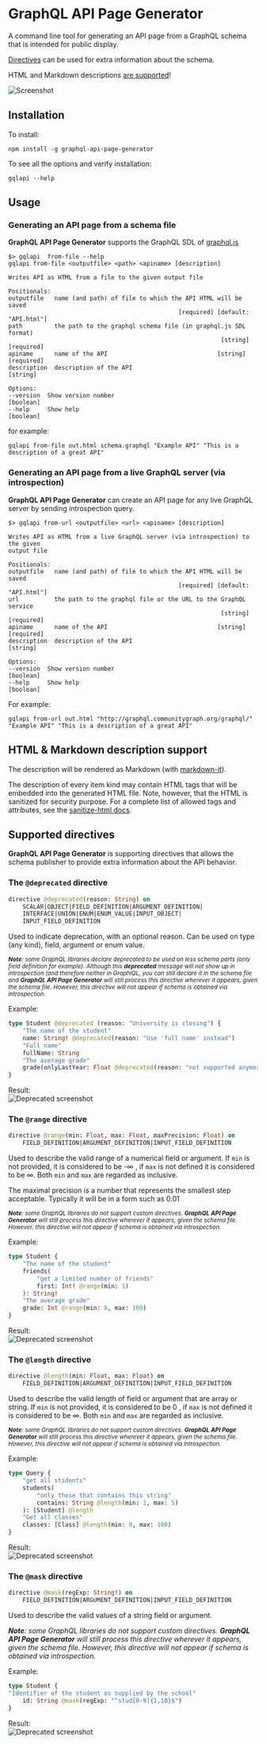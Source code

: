 # GraphQL API Page Generator
A command line tool for generating an API page from a GraphQL schema that is intended for public display.

[Directives](#supported-directives) can be used for extra information about the schema. 

HTML and Markdown descriptions [are supported](#html--markdown-description-support)! 

![Screenshot](/docs/screenshot.png)

## Installation
To install:

    npm install -g graphql-api-page-generator

To see all the options and verify installation:

    gqlapi --help

## Usage
### Generating an API page from a schema file
**GraphQL API Page Generator** supports the GraphQL SDL of [graphql.js](https://github.com/graphql/graphql-js)

    $> gqlapi  from-file --help
    gqlapi from-file <outputfile> <path> <apiname> [description]

    Writes API as HTML from a file to the given output file

    Positionals:
    outputfile   name (and path) of file to which the API HTML will be saved
                                                    [required] [default: "API.html"]
    path         the path to the graphql schema file (in graphql.js SDL format)
                                                                [string] [required]
    apiname      name of the API                               [string] [required]
    description  description of the API                                   [string]

    Options:
    --version  Show version number                                       [boolean]
    --help     Show help                                                 [boolean]

for example:

    gqlapi from-file out.html schema.graphql "Example API" "This is a description of a great API"

### Generating an API page from a live GraphQL server (via introspection)
**GraphQL API Page Generator** can create an API page for any live GraphQL server by sending introspection query.

    $> gqlapi from-url <outputfile> <url> <apiname> [description]

    Writes API as HTML from a live GraphQL server (via introspection) to the given
    output file

    Positionals:
    outputfile   name (and path) of file to which the API HTML will be saved
                                                    [required] [default: "API.html"]
    url          the path to the graphql file or the URL to the GraphQL service
                                                                [string] [required]
    apiname      name of the API                               [string] [required]
    description  description of the API                                   [string]

    Options:
    --version  Show version number                                       [boolean]
    --help     Show help                                                 [boolean]

For example:

    gqlapi from-url out.html "http://graphql.communitygraph.org/graphql/" "Example API" "This is a description of a great API"

## HTML & Markdown description support
The description will be rendered as Markdown (with [markdown-it](https://github.com/markdown-it/markdown-it)). 

The description of every item kind may contain HTML tags that will be embedded into the generated HTML file.
Note, however, that the HTML is sanitized for security purpose.
For a complete list of allowed tags and attributes, see the [sanitize-html docs](https://github.com/punkave/sanitize-html#what-are-the-default-options).

## Supported directives
**GraphQL API Page Generator** is supporting directives that allows the schema publisher to provide extra information about the API behavior.
### The `@deprecated` directive
```GraphQL
directive @deprecated(reason: String) on 
    SCALAR|OBJECT|FIELD_DEFINITION|ARGUMENT_DEFINITION|
    INTERFACE|UNION|ENUM|ENUM_VALUE|INPUT_OBJECT|
    INPUT_FIELD_DEFINITION
```
Used to indicate deprecation, with an optional reason. Can be used on type (any kind), field, argument or enum value.

<small> ***Note**: some GraphQL libraries declare deprecated to be used on less schema parts (only field definition for example). Although this **deprecated** message will not show up in introspection (and therefore neither in GraphiQL, you can still declare it in the schema file and **GraphQL API Page Generator** will still process this directive wherever it appears, given the schema file. However, this directive will not appear if schema is obtained via introspection.* </small>

Example:
```GraphQL
type Student @deprecated (reason: "University is closing") {
    "The name of the student"
    name: String! @deprecated(reason: "Use 'full name' instead") 
    "Full name"
    fullName: String 
    "The average grade"
    grade(onlyLastYear: Float @deprecated(reason: "not supported anymore")): Int
}
```
Result: <br/>
![Deprecated screenshot](/docs/screenshot-deprecated.png)
### The `@range` directive
```GraphQL
directive @range(min: Float, max: Float, maxPrecision: Float) on 
    FIELD_DEFINITION|ARGUMENT_DEFINITION|INPUT_FIELD_DEFINITION
```
Used to describe the valid range of a numerical field or argument. If `min` is not provided, it is considered to be -∞ , if `max` is not defined it is considered to be ∞. Both `min` and `max` are regarded as inclusive.

The maximal precision is a number that represents the smallest step acceptable. Typically it will be in a form such as 0.01

<small> ***Note**: some GraphQL libraries do not support custom directives. **GraphQL API Page Generator** will still process this directive wherever it appears, given the schema file. However, this directive will not appear if schema is obtained via introspection.* </small>

Example:
```GraphQL
type Student {
    "The name of the student"
    friends(
        "get a limited number of friends"
        first: Int! @range(min: 1)
    ): String!
    "The average grade"
    grade: Int @range(min: 0, max: 100)
}
```
Result: <br/>
![Deprecated screenshot](/docs/screenshot-range.png)
### The `@length` directive
```GraphQL
directive @length(min: Float, max: Float) on 
    FIELD_DEFINITION|ARGUMENT_DEFINITION|INPUT_FIELD_DEFINITION
```
Used to describe the valid length of field or argument that are array or string. If `min` is not provided, it is considered to be 0 , if `max` is not defined it is considered to be ∞. Both `min` and `max` are regarded as inclusive.

<small> ***Note**: some GraphQL libraries do not support custom directives. **GraphQL API Page Generator** will still process this directive wherever it appears, given the schema file. However, this directive will not appear if schema is obtained via introspection.* </small>

Example:
```GraphQL
type Query {
    "get all stidents"
    students(
        "only those that contains this string"
        contains: String @length(min: 1, max: 5)
    ): [Student] @length
    "Get all classes"
    classes: [Class] @length(min: 0, max: 100)
}
```
Result: <br/>
![Deprecated screenshot](/docs/screenshot-length.png)

### The `@mask` directive
```GraphQL
directive @mask(regExp: String!) on 
    FIELD_DEFINITION|ARGUMENT_DEFINITION|INPUT_FIELD_DEFINITION
```
Used to describe the valid values of a string field or argument.

***Note**: some GraphQL libraries do not support custom directives. **GraphQL API Page Generator** will still process this directive wherever it appears, given the schema file. However, this directive will not appear if schema is obtained via introspection.* 

Example:
```GraphQL
type Student {
"Identifier of the student as supplied by the school"
    id: String @mask(regExp: "^stud[0-9]{1,10}$")
}
```
Result: <br/>
![Deprecated screenshot](/docs/screenshot-mask.png)
